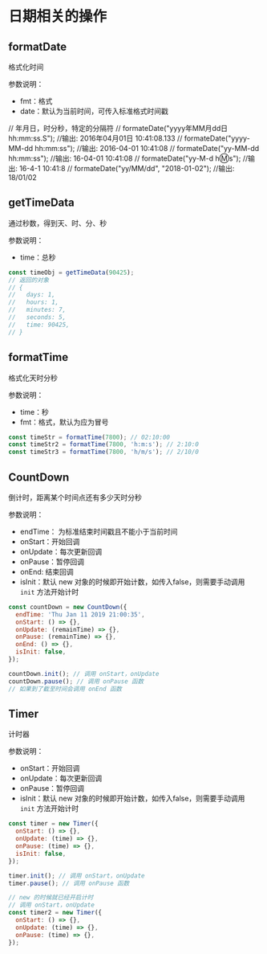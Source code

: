 # 日期相关的操作

## formatDate

格式化时间

参数说明：

- fmt：格式
- date：默认为当前时间，可传入标准格式时间戳

// 年月日，时分秒，特定的分隔符
// formateDate("yyyy年MM月dd日 hh:mm:ss.S"); //输出: 2016年04月01日 10:41:08.133
// formateDate("yyyy-MM-dd hh:mm:ss"); //输出: 2016-04-01 10:41:08
// formateDate("yy-MM-dd hh:mm:ss"); //输出: 16-04-01 10:41:08
// formateDate("yy-M-d h:m:s"); //输出: 16-4-1 10:41:8
// formateDate("yy/MM/dd", "2018-01-02"); //输出: 18/01/02

## getTimeData

通过秒数，得到天、时、分、秒

参数说明：

- time：总秒

```js
const timeObj = getTimeData(90425);
// 返回的对象
// {
//   days: 1,
//   hours: 1,
//   minutes: 7,
//   seconds: 5,
//   time: 90425,
// }
```

## formatTime

格式化天时分秒

参数说明：

- time：秒
- fmt：格式，默认为应为冒号

```js
const timeStr = formatTime(7800); // 02:10:00
const timeStr2 = formatTime(7800, 'h:m:s'); // 2:10:0
const timeStr3 = formatTime(7800, 'h/m/s'); // 2/10/0
```

## CountDown

倒计时，距离某个时间点还有多少天时分秒

参数说明：

- endTime： 为标准结束时间戳且不能小于当前时间
- onStart：开始回调
- onUpdate：每次更新回调
- onPause：暂停回调
- onEnd: 结束回调
- isInit：默认 new 对象的时候即开始计数，如传入false，则需要手动调用 `init` 方法开始计时

```js
const countDown = new CountDown({
  endTime: 'Thu Jan 11 2019 21:00:35',
  onStart: () => {},
  onUpdate: (remainTime) => {},
  onPause: (remainTime) => {},
  onEnd: () => {},
  isInit: false, 
});

countDown.init(); // 调用 onStart，onUpdate
countDown.pause(); // 调用 onPause 函数
// 如果到了截至时间会调用 onEnd 函数
```

## Timer

计时器

参数说明：

- onStart：开始回调
- onUpdate：每次更新回调
- onPause：暂停回调
- isInit：默认 new 对象的时候即开始计数，如传入false，则需要手动调用 `init` 方法开始计时

```js
const timer = new Timer({
  onStart: () => {},
  onUpdate: (time) => {},
  onPause: (time) => {},
  isInit: false,
});

timer.init(); // 调用 onStart，onUpdate
timer.pause(); // 调用 onPause 函数

// new 的时候就已经开启计时
// 调用 onStart，onUpdate
const timer2 = new Timer({
  onStart: () => {},
  onUpdate: (time) => {},
  onPause: (time) => {},
});
```